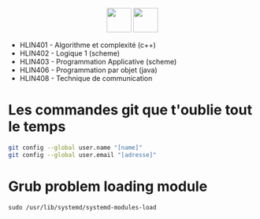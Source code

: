 <p align="center">
    <a target="_blank" href="https://cas.umontpellier.fr/cas/login?service=https://ent.umontpellier.fr/uPortal/Login" alt="logo umontpellier">
        <img src="https://upload.wikimedia.org/wikipedia/fr/2/2d/Logo_universit%C3%A9_montpellier.png" width="50" height="50"></a>
    <a target="_blank" href="https://docs.google.com/spreadsheets/d/1eKUHuJTLAcnAhlSPylrvMl5BK-BLR_lf9NE4Rw6imZo/edit#gid=753102638" alt="google sheet">
    	<img src="https://image.flaticon.com/icons/svg/281/281778.svg" width="50" height="50"></a>
</p>

<ul> 
	<li> HLIN401 - Algorithme et complexité (c++) </li>
	<li> HLIN402 - Logique 1 (scheme) </li>
	<li> HLIN403 - Programmation Applicative (scheme) </li>
	<li> HLIN406 - Programmation par objet (java) </li>
	<li> HLIN408 - Technique de communication </li>
</ul>

# Les commandes git que t'oublie tout le temps

```bash
git config --global user.name "[name]"
git config --global user.email "[adresse]"
```

# Grub problem loading module
```shell
sudo /usr/lib/systemd/systemd-modules-load
```